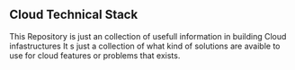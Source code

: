 ## Cloud Technical Stack
This Repository is just an collection of usefull information in building Cloud infastructures
It s just a collection of what kind of solutions are avaible to use for cloud features or problems
that exists.
